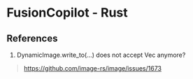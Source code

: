 # FusionCopilot - Rust

## References

1. DynamicImage.write_to(...) does not accept Vec<u8> anymore?

> https://github.com/image-rs/image/issues/1673
